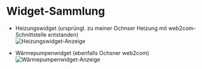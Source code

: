 # Widget-Sammlung

* Heizungswidget (ursprüngl. zu meiner Ochnser Heizung mit web2com-Schnittstelle entstanden)<br>
![Heizungswidget-Anzeige](/callidomus-addons/visu/widgets/heizung/screen.png)<br>

* Wärmepumpenwidget (ebenfalls Ochsner web2com)
![Wärmepumpenwidget-Anzeige](/callidomus-addons/visu/widgets/waermepumpe/screen.png)<br>

